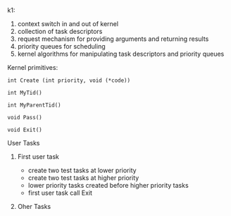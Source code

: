 k1: 
1. context switch in and out of kernel
2. collection of task descriptors
3. request mechanism for providing arguments and returning results
4. priority queues for scheduling
5. kernel algorithms for manipulating task descriptors and priority queues

Kernel primitives: 

`int Create (int priority, void (*code))`

`int MyTid()`

`int MyParentTid()`

`void Pass()`

`void Exit()`

User Tasks

1. First user task
    * create two test tasks at lower priority
    * create two test tasks at higher priority
    * lower priority tasks created before higher priority tasks
    * first user task call Exit

2. Oher Tasks